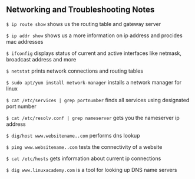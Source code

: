 
## Networking and Troubleshooting Notes

`$ ip route show` shows us the routing table and gateway server

`$ ip addr show` shows us a more information on ip address and procides mac addresses 

`$ ifconfig` displays status of current and active interfaces like netmask, broadcast address and more

`$ netstat` prints network connections and routing tables

`$ sudo apt/yum install metwork-manager` installs a network manager for linux

`$ cat /etc/services | grep portnumber` finds all services using designated port number

`$ cat /etc/resolv.conf | grep nameserver` gets you the nameserver ip address

`$ dig/host www.websitename..com` performs dns lookup

`$ ping www.websitename..com` tests the connectivity of a website

`$ cat /etc/hosts` gets information about current ip connections

`$ dig www.linuxacademy.com` is a tool for looking up DNS name servers
